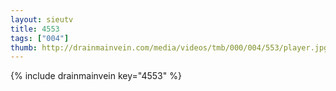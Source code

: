 ```yaml
--- 
layout: sieutv
title: 4553
tags: ["004"]
thumb: http://drainmainvein.com/media/videos/tmb/000/004/553/player.jpg
---
```

{% include drainmainvein key="4553" %} 
